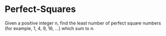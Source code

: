 # Perfect-Squares
Given a positive integer n, find the least number of perfect square numbers (for example, 1, 4, 9, 16, ...) which sum to n.

